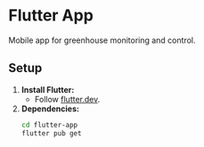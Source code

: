 # Flutter App

Mobile app for greenhouse monitoring and control.

## Setup
1. **Install Flutter:**
   - Follow [flutter.dev](https://flutter.dev/docs/get-started/install).
2. **Dependencies:**
   ```bash
   cd flutter-app
   flutter pub get